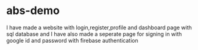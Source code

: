 # abs-demo
I have made a website with login,register,profile and dashboard page with sql database and I have also made a seperate page for signing in
with google id and password with firebase authentication
